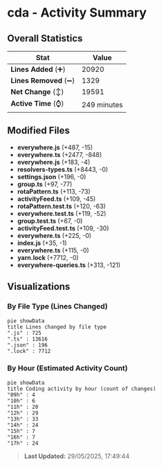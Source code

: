 # cda - Activity Summary 

## Overall Statistics

| Stat                   | Value                                                             |
| ---------------------- | ----------------------------------------------------------------- |
| **Lines Added** (➕)   | 20920                                          |
| **Lines Removed** (➖) | 1329                                        |
| **Net Change** (↕)    | 19591                |
| **Active Time** (⌚)   | 249 minutes |


## Modified Files
- **everywhere.js** (+487, -15)
- **everywhere.ts** (+2477, -848)
- **everywhere.js** (+183, -4)
- **resolvers-types.ts** (+8443, -0)
- **settings.json** (+196, -0)
- **group.ts** (+97, -77)
- **rotaPattern.ts** (+113, -73)
- **activityFeed.ts** (+109, -45)
- **rotaPattern.test.ts** (+120, -63)
- **everywhere.test.ts** (+119, -52)
- **group.test.ts** (+67, -0)
- **activityFeed.test.ts** (+109, -30)
- **everywhere.ts** (+225, -0)
- **index.js** (+35, -1)
- **everywhere.ts** (+115, -0)
- **yarn.lock** (+7712, -0)
- **everywhere-queries.ts** (+313, -121)

## Visualizations

### By File Type (Lines Changed)

```mermaid
pie showData
title Lines changed by file type
".js" : 725
".ts" : 13616
".json" : 196
".lock" : 7712
```

### By Hour (Estimated Activity Count)

```mermaid
pie showData
title Coding activity by hour (count of changes)
"09h" : 4
"10h" : 6
"11h" : 20
"12h" : 29
"13h" : 33
"14h" : 24
"15h" : 7
"16h" : 7
"17h" : 24
```


> **Last Updated:** 29/05/2025, 17:49:44